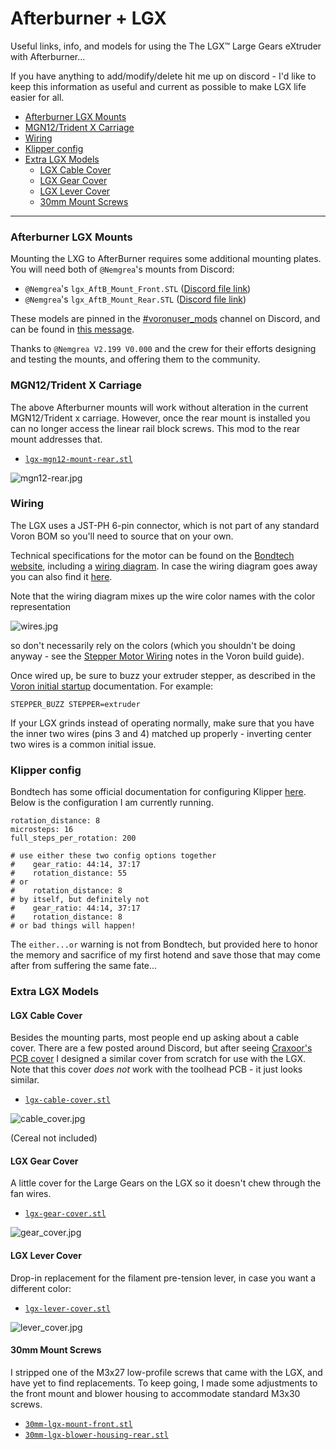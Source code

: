 # Afterburner + LGX

Useful links, info, and models for using the The LGX™ Large Gears eXtruder with Afterburner...

If you have anything to add/modify/delete hit me up on discord - I'd like to keep this information as useful and current as possible to make LGX life easier for all.

- [Afterburner LGX Mounts](#afterburner-lgx-mounts)
- [MGN12/Trident X Carriage](#mgn12trident-x-carriage)
- [Wiring](#wiring)
- [Klipper config](#klipper-config)
- [Extra LGX Models](#extra-lgx-models)
  * [LGX Cable Cover](#lgx-cable-cover)
  * [LGX Gear Cover](#lgx-gear-cover)
  * [LGX Lever Cover](#lgx-lever-cover)
  * [30mm Mount Screws](#30mm-mount-screws)

---

### Afterburner LGX Mounts

Mounting the LXG to AfterBurner requires some additional mounting plates.  You will need both of `@Nemgrea`'s mounts from Discord:

  * `@Nemgrea`'s `lgx_AftB_Mount_Front.STL` ([Discord file link](https://cdn.discordapp.com/attachments/635687829254701107/823914498700083220/lgx_AftB_Mount_Front.STL))
  * `@Nemgrea`'s `lgx_AftB_Mount_Rear.STL` ([Discord file link](https://cdn.discordapp.com/attachments/635687829254701107/823914501405540442/lgx_AftB_Mount_Rear.STL))

These models are pinned in the [#voronuser_mods](https://discord.com/channels/460117602945990666/635687829254701107/823914498808217621) channel on Discord, and can be found in [this message](https://discord.com/channels/460117602945990666/635687829254701107/823914498808217621).

Thanks to `@Nemgrea V2.199 V0.000` and the crew for their efforts designing and testing the mounts, and offering them to the community.

### MGN12/Trident X Carriage

The above Afterburner mounts will work without alteration in the current MGN12/Trident x carriage.  However, once the rear mount is installed you can no longer access the linear rail block screws.  This mod to the rear mount addresses that.

  * [`lgx-mgn12-mount-rear.stl`](STLs/mgn12/lgx-mgn12-mount-rear.stl)

![mgn12-rear.jpg](images/mgn12-rear.jpg)

### Wiring

The LGX uses a JST-PH 6-pin connector, which is not part of any standard Voron BOM so you'll need to source that on your own.

Technical specifications for the motor can be found on the [Bondtech website](https://www.bondtech.se/product/lgx-pancake-25mm-stepper-motor/), including a [wiring diagram](https://www.bondtech.se/wp-content/uploads/2021/01/Bondtech-E-Motor-LDO-42STH25-1004ACGBDT-RevB.pdf).  In case the wiring diagram goes away you can also find it [here](images/Bondtech-E-Motor-LDO-42STH25-1004ACGBDT-RevB.pdf).

Note that the wiring diagram mixes up the wire color names with the color representation

![wires.jpg](images/wires.jpg)

so don't necessarily rely on the colors (which you shouldn't be doing anyway - see the [Stepper Motor Wiring](https://docs.vorondesign.com/build/electrical/#stepper-motor-wiring) notes in the Voron build guide).

Once wired up, be sure to buzz your extruder stepper, as described in the [Voron initial startup](https://docs.vorondesign.com/build/startup/#stepper-motor-check) documentation.  For example:

```
STEPPER_BUZZ STEPPER=extruder
```

If your LGX grinds instead of operating normally, make sure that you have the inner two wires (pins 3 and 4) matched up properly - inverting center two wires is a common initial issue.


### Klipper config

Bondtech has some official documentation for configuring Klipper [here](https://www.bondtech.se/product-category/upgrade-kits/lgx/).  Below is the configuration I am currently running.

```
rotation_distance: 8
microsteps: 16
full_steps_per_rotation: 200

# use either these two config options together
#    gear_ratio: 44:14, 37:17
#    rotation_distance: 55
# or
#    rotation_distance: 8
# by itself, but definitely not
#    gear_ratio: 44:14, 37:17
#    rotation_distance: 8
# or bad things will happen!
```

The `either...or` warning is not from Bondtech, but provided here to honor the memory and sacrifice of my first hotend and save those that may come after from suffering the same fate...

### Extra LGX Models

#### LGX Cable Cover

Besides the mounting parts, most people end up asking about a cable cover.  There are a few posted around Discord, but after seeing [Craxoor's PCB cover](https://github.com/craxoor/VoronMods/tree/master/PCB%20Cover) I designed a similar cover from scratch for use with the LGX.  Note that this cover *does not* work with the toolhead PCB - it just looks similar.

  * [`lgx-cable-cover.stl`](STLs/extras/lgx-cable-cover.stl)

![cable_cover.jpg](images/cable_cover.jpg)

(Cereal not included)

#### LGX Gear Cover

A little cover for the Large Gears on the LGX so it doesn't chew through the fan wires.

  * [`lgx-gear-cover.stl`](STLs/extras/lgx-gear-cover.stl)

![gear_cover.jpg](images/gear_cover.jpg)

#### LGX Lever Cover

Drop-in replacement for the filament pre-tension lever, in case you want a different color:

  * [`lgx-lever-cover.stl`](STLs/extras/lgx-lever-cover.stl)

![lever_cover.jpg](images/lever_cover.jpg)

#### 30mm Mount Screws

I stripped one of the M3x27 low-profile screws that came with the LGX, and have yet to find replacements.  To keep going, I made some adjustments to the front mount and blower housing to accommodate standard M3x30 screws.

  * [`30mm-lgx-mount-front.stl`](STLs/30mm-screws/30mm-lgx-mount-front.stl)
  * [`30mm-lgx-blower-housing-rear.stl`](STLs/30mm-screws/30mm-lgx-blower-housing-rear.stl)

